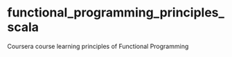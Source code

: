 functional_programming_principles_scala
=======================================

Coursera course learning principles of Functional Programming

